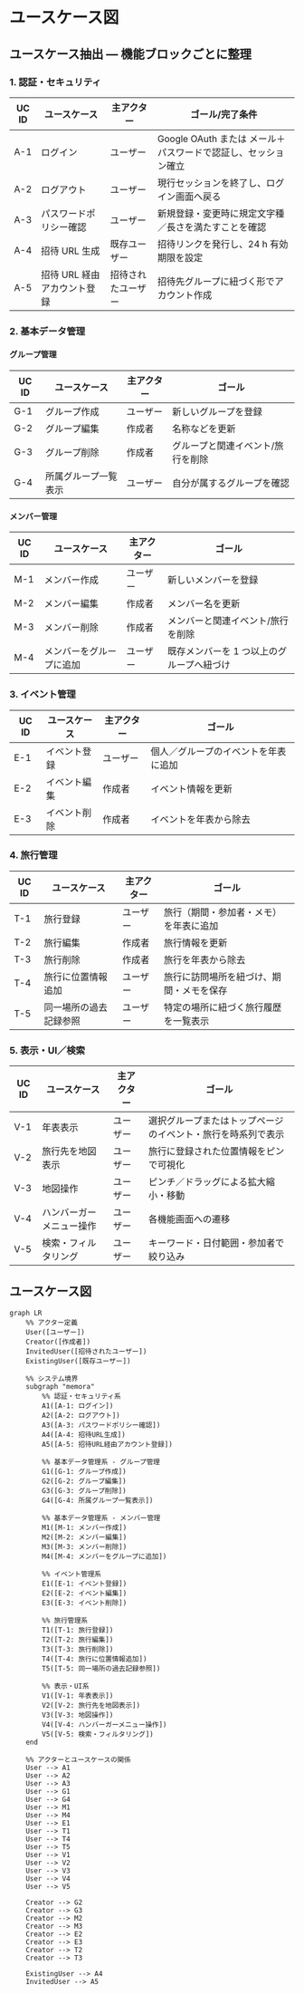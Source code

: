 # ユースケース図

## ユースケース抽出 — 機能ブロックごとに整理

### 1. 認証・セキュリティ

| UC ID | ユースケース | 主アクター | ゴール/完了条件 |
|-------|-------------|------------|----------------|
| A-1 | ログイン | ユーザー | Google OAuth または メール＋パスワードで認証し、セッション確立 |
| A-2 | ログアウト | ユーザー | 現行セッションを終了し、ログイン画面へ戻る |
| A-3 | パスワードポリシー確認 | ユーザー | 新規登録・変更時に規定文字種／長さを満たすことを確認 |
| A-4 | 招待 URL 生成 | 既存ユーザー | 招待リンクを発行し、24 h 有効期限を設定 |
| A-5 | 招待 URL 経由アカウント登録 | 招待されたユーザー | 招待先グループに紐づく形でアカウント作成 |

### 2. 基本データ管理

#### グループ管理

| UC ID | ユースケース | 主アクター | ゴール |
|-------|-------------|------------|-------|
| G-1 | グループ作成 | ユーザー | 新しいグループを登録 |
| G-2 | グループ編集 | 作成者 | 名称などを更新 |
| G-3 | グループ削除 | 作成者 | グループと関連イベント/旅行を削除 |
| G-4 | 所属グループ一覧表示 | ユーザー | 自分が属するグループを確認 |

#### メンバー管理

| UC ID | ユースケース | 主アクター | ゴール |
|-------|-------------|------------|-------|
| M-1 | メンバー作成 | ユーザー | 新しいメンバーを登録 |
| M-2 | メンバー編集 | 作成者 | メンバー名を更新 |
| M-3 | メンバー削除 | 作成者 | メンバーと関連イベント/旅行を削除 |
| M-4 | メンバーをグループに追加 | ユーザー | 既存メンバーを 1 つ以上のグループへ紐づけ |

### 3. イベント管理

| UC ID | ユースケース | 主アクター | ゴール |
|-------|-------------|------------|-------|
| E-1 | イベント登録 | ユーザー | 個人／グループのイベントを年表に追加 |
| E-2 | イベント編集 | 作成者 | イベント情報を更新 |
| E-3 | イベント削除 | 作成者 | イベントを年表から除去 |

### 4. 旅行管理

| UC ID | ユースケース | 主アクター | ゴール |
|-------|-------------|------------|-------|
| T-1 | 旅行登録 | ユーザー | 旅行（期間・参加者・メモ）を年表に追加 |
| T-2 | 旅行編集 | 作成者 | 旅行情報を更新 |
| T-3 | 旅行削除 | 作成者 | 旅行を年表から除去 |
| T-4 | 旅行に位置情報追加 | ユーザー | 旅行に訪問場所を紐づけ、期間・メモを保存 |
| T-5 | 同一場所の過去記録参照 | ユーザー | 特定の場所に紐づく旅行履歴を一覧表示 |

### 5. 表示・UI／検索

| UC ID | ユースケース | 主アクター | ゴール |
|-------|-------------|------------|-------|
| V-1 | 年表表示 | ユーザー | 選択グループまたはトップページのイベント・旅行を時系列で表示 |
| V-2 | 旅行先を地図表示 | ユーザー | 旅行に登録された位置情報をピンで可視化 |
| V-3 | 地図操作 | ユーザー | ピンチ／ドラッグによる拡大縮小・移動 |
| V-4 | ハンバーガーメニュー操作 | ユーザー | 各機能画面への遷移 |
| V-5 | 検索・フィルタリング | ユーザー | キーワード・日付範囲・参加者で絞り込み |

## ユースケース図

```mermaid
graph LR
    %% アクター定義
    User([ユーザー])
    Creator([作成者])
    InvitedUser([招待されたユーザー])
    ExistingUser([既存ユーザー])
    
    %% システム境界
    subgraph "memora"
        %% 認証・セキュリティ系
        A1([A-1: ログイン])
        A2([A-2: ログアウト])
        A3([A-3: パスワードポリシー確認])
        A4([A-4: 招待URL生成])
        A5([A-5: 招待URL経由アカウント登録])
        
        %% 基本データ管理系 - グループ管理
        G1([G-1: グループ作成])
        G2([G-2: グループ編集])
        G3([G-3: グループ削除])
        G4([G-4: 所属グループ一覧表示])
        
        %% 基本データ管理系 - メンバー管理
        M1([M-1: メンバー作成])
        M2([M-2: メンバー編集])
        M3([M-3: メンバー削除])
        M4([M-4: メンバーをグループに追加])
        
        %% イベント管理系
        E1([E-1: イベント登録])
        E2([E-2: イベント編集])
        E3([E-3: イベント削除])
        
        %% 旅行管理系
        T1([T-1: 旅行登録])
        T2([T-2: 旅行編集])
        T3([T-3: 旅行削除])
        T4([T-4: 旅行に位置情報追加])
        T5([T-5: 同一場所の過去記録参照])
        
        %% 表示・UI系
        V1([V-1: 年表表示])
        V2([V-2: 旅行先を地図表示])
        V3([V-3: 地図操作])
        V4([V-4: ハンバーガーメニュー操作])
        V5([V-5: 検索・フィルタリング])
    end
    
    %% アクターとユースケースの関係
    User --> A1
    User --> A2
    User --> A3
    User --> G1
    User --> G4
    User --> M1
    User --> M4
    User --> E1
    User --> T1
    User --> T4
    User --> T5
    User --> V1
    User --> V2
    User --> V3
    User --> V4
    User --> V5
    
    Creator --> G2
    Creator --> G3
    Creator --> M2
    Creator --> M3
    Creator --> E2
    Creator --> E3
    Creator --> T2
    Creator --> T3
    
    ExistingUser --> A4
    InvitedUser --> A5
```
